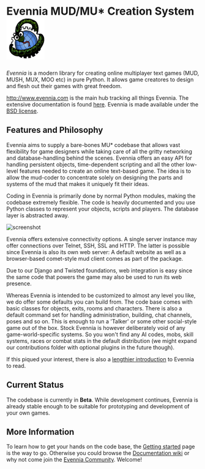 # Evennia MUD/MU\* Creation System ![evennia logo](https://github.com/evennia/evennia/blob/devel/evennia/web/static/evennia_general/images/evennia_logo.png)

*Evennia* is a modern library for creating online multiplayer text games
(MUD, MUSH, MUX, MOO etc) in pure Python. It allows game creatores to
design and flesh out their games with great freedom. 

http://www.evennia.com is the main hub tracking all things Evennia.
The extensive documentation is found
[here](https://github.com/evennia/evennia/wiki).  Evennia is made
available under the [BSD license](https://github.com/evennia/evennia/wiki/Licensing).


## Features and Philosophy

Evennia aims to supply a bare-bones MU\* codebase that allows vast
flexibility for game designers while taking care of all the gritty
networking and database-handling behind the scenes. Evennia offers an
easy API for handling persistent objects, time-dependent scripting and
all the other low-level features needed to create an online text-based
game. The idea is to allow the mud-coder to concentrate solely on
designing the parts and systems of the mud that makes it uniquely fit
their ideas.

Coding in Evennia is primarily done by normal Python modules, making
the codebase extremely flexible. The code is heavily documented and
you use Python classes to represent your objects, scripts and players.
The database layer is abstracted away.

![screenshot](https://raw.githubusercontent.com/wiki/evennia/evennia/evennia_screenshot3.png)

Evennia offers extensive connectivity options. A single server
instance may offer connections over Telnet, SSH, SSL and HTTP. The
latter is possible since Evennia is also its own web server: A default
website as well as a browser-based comet-style mud client comes as
part of the package.

Due to our Django and Twisted foundations, web integration is
easy since the same code that powers the game may also be used to run
its web presence.

Whereas Evennia is intended to be customized to almost any level you
like, we do offer some defaults you can build from. The code base
comes with basic classes for objects, exits, rooms and characters.
There is also a default command set for handling administration,
building, chat channels, poses and so on. This is enough to run a
'Talker' or some other social-style game out of the box. Stock Evennia
is however deliberately void of any game-world-specific systems. So
you won't find any AI codes, mobs, skill systems, races or combat
stats in the default distribution (we might expand our contributions
folder with optional plugins in the future though).

If this piqued your interest, there is also a [lengthier
introduction](https://github.com/evennia/evennia/wiki/Evennia-Introduction)
to Evennia to read.

## Current Status

The codebase is currently in **Beta**. While development continues, Evennia is already stable enough to be suitable for prototyping and development of your own games.

## More Information

To learn how to get your hands on the code base, the [Getting started](https://github.com/evennia/evennia/wiki/Getting-Started) page
is the way to go. Otherwise you could browse the [Documentation wiki](https://github.com/evennia/evennia/wiki) or why not come join
the [Evennia Community](http://www.evennia.com). Welcome! 

